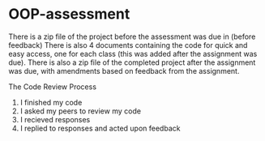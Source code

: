 # OOP-assessment
There is a zip file of the project before the assessment was due in (before feedback)
There is also 4 documents containing the code for quick and easy access, one for each class (this was added after the assignment was due).
There is also a zip file of the completed project after the assignment was due, with amendments based on feedback from the assignment.

The Code Review Process
1. I finished my code
2. I asked my peers to review my code
3. I recieved responses
4. I replied to responses and acted upon feedback
